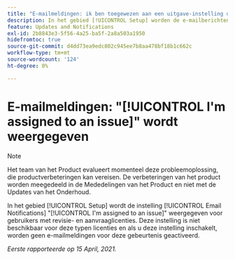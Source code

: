 ```yaml
---
title: "E-mailmeldingen: ik ben toegewezen aan een uitgave-instelling die wordt weergegeven"
description: In het gebied [!UICONTROL Setup] worden de e-mailberichten met de instelling "Ik ben toegewezen aan een uitgave" weergegeven voor gebruikers met de licentie Revisie en Verzoek. Deze instelling is niet beschikbaar voor deze typen licenties en als u deze instelling inschakelt, worden geen e-mailmeldingen voor deze gebeurtenis geactiveerd.
feature: Updates and Notifications
exl-id: 2b8843e3-5f56-4a25-ba5f-2a8a503a1950
hidefromtoc: true
source-git-commit: d4dd73ea9edc802c945ee7b8aa478bf18b1c662c
workflow-type: tm+mt
source-wordcount: '124'
ht-degree: 0%

---
```


# E-mailmeldingen: &quot;[!UICONTROL I'm assigned to an issue]&quot; wordt weergegeven

<!--Article created by request-->

>[!NOTE]
>
>Het team van het Product evalueert momenteel deze probleemoplossing, die productverbeteringen kan vereisen. De verbeteringen van het product worden meegedeeld in de Mededelingen van het Product en niet met de Updates van het Onderhoud.

In het gebied [!UICONTROL Setup] wordt de instelling [!UICONTROL Email Notifications] &quot;[!UICONTROL I'm assigned to an issue]&quot; weergegeven voor gebruikers met revisie- en aanvraaglicenties. Deze instelling is niet beschikbaar voor deze typen licenties en als u deze instelling inschakelt, worden geen e-mailmeldingen voor deze gebeurtenis geactiveerd.

_Eerste rapporteerde op 15 April, 2021._
